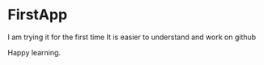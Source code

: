 # FirstApp

I am trying it for the first time
It is easier to understand and work on github

Happy learning.



